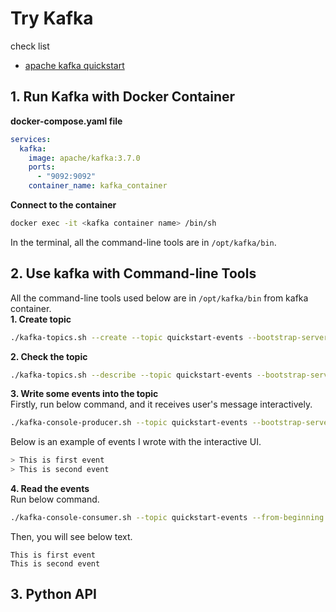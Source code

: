 # Try Kafka
check list
- [apache kafka quickstart](https://kafka.apache.org/quickstart)


## 1. Run Kafka with Docker Container

__docker-compose.yaml file__  
```yaml
services:
  kafka:
    image: apache/kafka:3.7.0
    ports:
      - "9092:9092"
    container_name: kafka_container
```

__Connect to the container__  
```sh
docker exec -it <kafka container name> /bin/sh
```
In the terminal, all the command-line tools are in `/opt/kafka/bin`.

## 2. Use kafka with Command-line Tools
All the command-line tools used below are in `/opt/kafka/bin` from kafka container.  
__1. Create topic__  
```sh
./kafka-topics.sh --create --topic quickstart-events --bootstrap-server localhost:9092
```
  
__2. Check the topic__  
```sh
./kafka-topics.sh --describe --topic quickstart-events --bootstrap-server localhost:9092
```  
  
__3. Write some events into the topic__  
Firstly, run below command, and it receives user's message interactively.  
```sh
./kafka-console-producer.sh --topic quickstart-events --bootstrap-server localhost:9092
```
Below is an example of events I wrote with the interactive UI.  
```sh
> This is first event
> This is second event
```
  
__4. Read the events__  
Run below command.
```sh
./kafka-console-consumer.sh --topic quickstart-events --from-beginning --bootstrap-server localhost:9092
```
Then, you will see below text.  
```
This is first event
This is second event
```  
  
## 3. Python API

